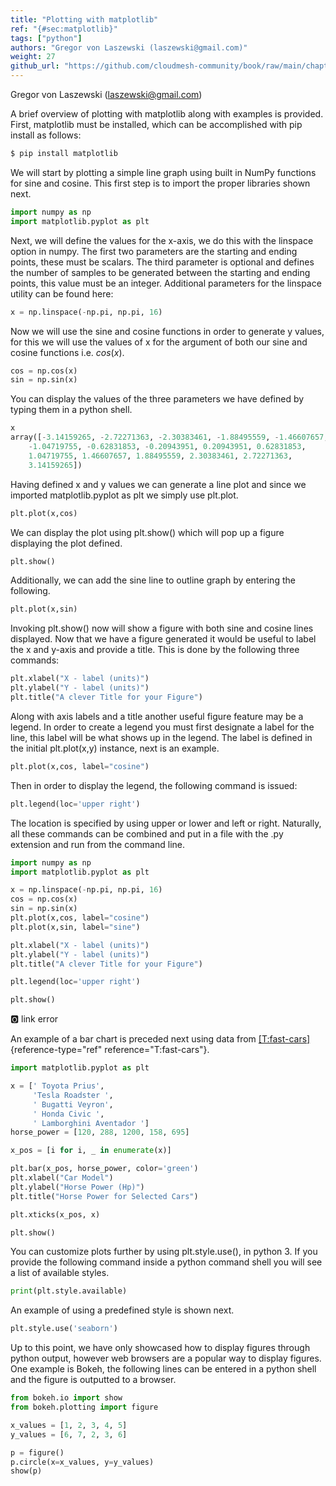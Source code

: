 ```yaml
---
title: "Plotting with matplotlib"
ref: "{#sec:matplotlib}"
tags: ["python"]
authors: "Gregor von Laszewski (laszewski@gmail.com)"
weight: 27
github_url: "https://github.com/cloudmesh-community/book/raw/main/chapters/prg/python/python-matplotlib.md"
---
```


Gregor von Laszewski (laszewski@gmail.com)



A brief overview of plotting with matplotlib along with examples is
provided. First, matplotlib must be installed, which can be accomplished
with pip install as follows:

``` bash
$ pip install matplotlib
```

We will start by plotting a simple line graph using built in NumPy
functions for sine and cosine. This first step is to import the proper
libraries shown next.

``` python
import numpy as np
import matplotlib.pyplot as plt
```

Next, we will define the values for the x-axis, we do this with the
linspace option in numpy. The first two parameters are the starting and
ending points, these must be scalars. The third parameter is optional and
defines the number of samples to be generated between the starting and
ending points, this value must be an integer. Additional parameters for
the linspace utility can be found here:

``` python
x = np.linspace(-np.pi, np.pi, 16)
```

Now we will use the sine and cosine functions in order to generate y
values, for this we will use the values of x for the argument of both
our sine and cosine functions i.e. $cos(x)$.

``` python
cos = np.cos(x)
sin = np.sin(x)
```

You can display the values of the three parameters we have defined by
typing them in a python shell.

``` python
x
array([-3.14159265, -2.72271363, -2.30383461, -1.88495559, -1.46607657,
    -1.04719755, -0.62831853, -0.20943951, 0.20943951, 0.62831853,
    1.04719755, 1.46607657, 1.88495559, 2.30383461, 2.72271363,
    3.14159265])
```

Having defined x and y values we can generate a line plot and since we
imported matplotlib.pyplot as plt we simply use plt.plot.

``` python
plt.plot(x,cos)
```

We can display the plot using plt.show() which will pop up a figure
displaying the plot defined.

``` python
plt.show()
```

Additionally, we can add the sine line to outline graph by entering the
following.

``` python
plt.plot(x,sin)
```

Invoking plt.show() now will show a figure with both sine and cosine
lines displayed. Now that we have a figure generated it would be useful
to label the x and y-axis and provide a title. This is done by the
following three commands:

``` python
plt.xlabel("X - label (units)")
plt.ylabel("Y - label (units)")
plt.title("A clever Title for your Figure")
```

Along with axis labels and a title another useful figure feature may be
a legend. In order to create a legend you must first designate a label
for the line, this label will be what shows up in the legend. The label
is defined in the initial plt.plot(x,y) instance, next is an example.

``` python
plt.plot(x,cos, label="cosine")
```

Then in order to display the legend, the following command is issued:

``` python
plt.legend(loc='upper right')
```

The location is specified by using upper or lower and left or right.
Naturally, all these commands can be combined and put in a file with the
.py extension and run from the command line.

``` python
import numpy as np
import matplotlib.pyplot as plt

x = np.linspace(-np.pi, np.pi, 16)
cos = np.cos(x)
sin = np.sin(x)
plt.plot(x,cos, label="cosine")
plt.plot(x,sin, label="sine")

plt.xlabel("X - label (units)")
plt.ylabel("Y - label (units)")
plt.title("A clever Title for your Figure")

plt.legend(loc='upper right')

plt.show()
```

:o2: link error

An example of a bar chart is preceded next using data from
[\[T:fast-cars\]](#T:fast-cars){reference-type="ref" reference="T:fast-cars"}.

``` python
import matplotlib.pyplot as plt

x = [' Toyota Prius',
     'Tesla Roadster ',
     ' Bugatti Veyron',
     ' Honda Civic ',
     ' Lamborghini Aventador ']
horse_power = [120, 288, 1200, 158, 695]

x_pos = [i for i, _ in enumerate(x)]

plt.bar(x_pos, horse_power, color='green')
plt.xlabel("Car Model")
plt.ylabel("Horse Power (Hp)")
plt.title("Horse Power for Selected Cars")

plt.xticks(x_pos, x)

plt.show()
```

You can customize plots further by using plt.style.use(), in python 3.
If you provide the following command inside a python command shell you
will see a list of available styles.

``` python
print(plt.style.available)
```

An example of using a predefined style is shown next.

``` python
plt.style.use('seaborn')
```

Up to this point, we have only showcased how to display figures through
python output, however web browsers are a popular way to display
figures. One example is Bokeh, the following lines can be entered in a
python shell and the figure is outputted to a browser.

``` python
from bokeh.io import show
from bokeh.plotting import figure

x_values = [1, 2, 3, 4, 5]
y_values = [6, 7, 2, 3, 6]

p = figure()
p.circle(x=x_values, y=y_values)
show(p)
```